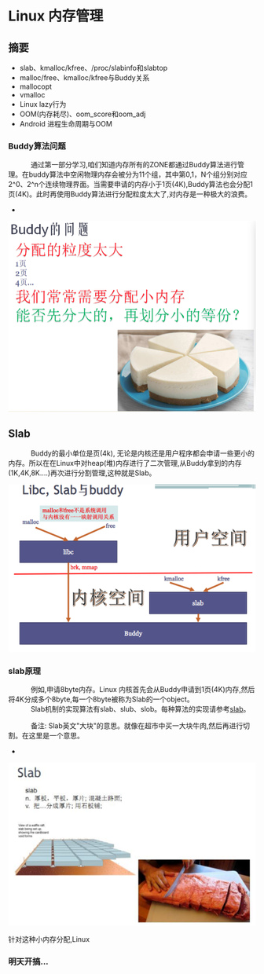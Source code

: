 # Linux 内存管理

## 摘要
* slab、kmalloc/kfree、/proc/slabinfo和slabtop
* malloc/free、kmalloc/kfree与Buddy关系
* mallocopt
* vmalloc
* Linux lazy行为
* OOM(内存耗尽)、oom_score和oom_adj
* Android 进程生命周期与OOM



### Buddy算法问题
&emsp;&emsp;&emsp; 通过第一部分学习,咱们知道内存所有的ZONE都通过Buddy算法进行管理。在buddy算法中空闲物理内存会被分为11个组，其中第0,1，N个组分别对应2^0、2^n个连续物理界面。当需要申请的内存小于1页(4K),Buddy算法也会分配1页(4K)。此时再使用Buddy算法进行分配粒度太大了,对内存是一种极大的浪费。

* 
![buddy](imgs/buddy_2.png "buddy")

## Slab
&emsp;&emsp;&emsp; Buddy的最小单位是页(4k), 无论是内核还是用户程序都会申请一些更小的内存。所以在在Linux中对heap(堆)内存进行了二次管理,从Buddy拿到的内存(1K,4K,8K....)再次进行分割管理,这种就是Slab。


![slab](imgs/slab_2.png "slab")

### slab原理
&emsp;&emsp;&emsp; 例如,申请8byte内存。Linux 内核首先会从Buddy申请到1页(4K)内存,然后将4K分成多个8byte,每一个8byte被称为Slab的一个object。
<br>
&emsp;&emsp;&emsp; Slab机制的实现算法有slab、slub、slob。每种算法的实现请参考[slab](imgs/slaballocators.pdf)。

&emsp;&emsp;&emsp; 备注: Slab英文"大块"的意思。就像在超市中买一大块牛肉,然后再进行切割。在这里是一个意思。

* 
![slab](imgs/slab_2_1.png "slab")

针对这种小内存分配,Linux

### 明天开搞...